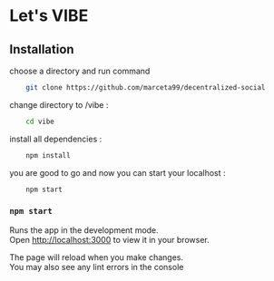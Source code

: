 # Let's VIBE 

## Installation 

choose a directory and run command
```bash
    git clone https://github.com/marceta99/decentralized-social
```

change directory to /vibe : 
```bash
    cd vibe
```
install all dependencies : 
```bash
    npm install
```
you are good to go and now you can start your localhost : 
```bash
    npm start 
```
 
### `npm start`

Runs the app in the development mode.\
Open [http://localhost:3000](http://localhost:3000) to view it in your browser.

The page will reload when you make changes.\
You may also see any lint errors in the console